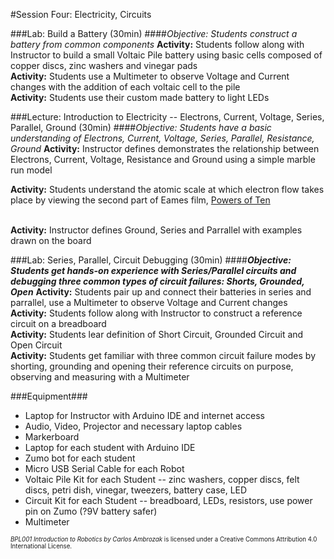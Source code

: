 #Session Four: Electricity, Circuits

###Lab: Build a Battery (30min)
####_Objective: Students construct a battery from common components_
**Activity:** Students follow along with Instructor to build a small Voltaic Pile battery using basic cells composed of copper discs, zinc washers and vinegar pads<br>
**Activity:** Students use a Multimeter to observe Voltage and Current changes with the addition of each voltaic cell to the pile<br>
**Activity:** Students use their custom made battery to light LEDs


###Lecture: Introduction to Electricity -- Electrons, Current, Voltage, Series, Parallel, Ground (30min)
####_Objective: Students have a basic understanding of Electrons, Current, Voltage, Series, Parallel, Resistance, Ground_
**Activity:** Instructor defines demonstrates the relationship between Electrons, Current, Voltage, Resistance and Ground using a simple marble run model<br>

**Activity:** Students understand the atomic scale at which electron flow takes place by
viewing the second part of Eames film, [Powers of Ten](https://youtu.be/0fKBhvDjuy0?t=351)<br><br>

**Activity:**  Instructor defines Ground, Series and Parrallel with examples drawn on the board

###Lab: Series, Parallel, Circuit Debugging (30min)
####_**Objective: Students get hands-on experience with Series/Parallel circuits
and debugging three common types of circuit failures: Shorts, Grounded, Open**_
**Activity:** Students pair up and connect their batteries in series and parrallel,
use a Multimeter to observe Voltage and Current changes
**Activity:** Students follow along with Instructor to construct a reference circuit on a breadboard<br>
**Activity:** Students lear definition of Short Circuit, Grounded Circuit and Open Circuit<br>
**Activity:** Students get familiar with three common circuit failure modes by
shorting, grounding and opening their reference circuits on purpose, observing and measuring with a Multimeter


###Equipment###
* Laptop for Instructor with Arduino IDE and internet access
* Audio, Video, Projector and necessary laptop cables
* Markerboard
* Laptop for each student with Arduino IDE
* Zumo bot for each student
* Micro USB Serial Cable for each Robot
* Voltaic Pile Kit for each Student -- zinc washers, copper discs, felt discs, petri dish, vinegar, tweezers, battery case, LED
* Circuit Kit for each Student -- breadboard, LEDs, resistors, use power pin on Zumo (?9V battery safer)
* Multimeter

<sup><sub>*BPL001 Introduction to Robotics by Carlos Ambrozak* is licensed under a Creative Commons Attribution 4.0 International License.</sub></sup>

